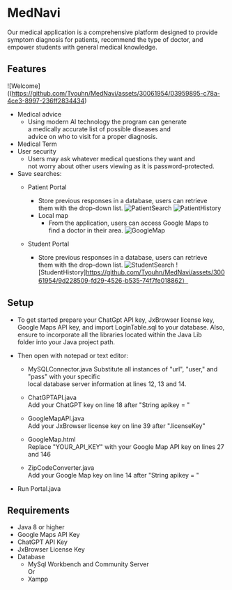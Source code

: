 # MedNavi

Our medical application is a comprehensive platform designed to provide symptom diagnosis for patients, recommend the type of doctor, and empower students with general medical knowledge.

## Features
![Welcome]((https://github.com/Tyouhn/MedNavi/assets/30061954/03959895-c78a-4ce3-8997-236ff2834434)

- Medical advice
  	- Using modern AI technology the program can generate <br>
  	  a medically accurate list of possible diseases and <br>
  	  advice on who to visit for a proper diagnosis.
- Medical Term 
- User security
	- Users may ask whatever medical questions they want and <br>
	  not worry about other users viewing as it is password-protected.
- Save searches: <br>
	- Patient Portal 
		- Store previous responses in a database, users can retrieve <br>
  		  them with the drop-down list.
![PatientSearch](https://github.com/Tyouhn/WHE-Health/assets/30061954/29d60963-3156-4965-8c81-3cbc915e4dcd)
![PatientHistory](https://github.com/Tyouhn/WHE-Health/assets/30061954/8070c62c-6257-4009-a028-6a55a25be200)
		- Local map
   			- From the application, users can access Google Maps to <br>
   	 		 find a doctor in their area.
![GoogleMap](https://github.com/Tyouhn/WHE-Health/assets/30061954/62afec2e-9a94-4511-b73e-ae0337413b69)

	- Student Portal
  		-  Store previous responses in a database, users can retrieve <br>
  		  them with the drop-down list.
![StudentSearch](https://github.com/Tyouhn/MedNavi/assets/30061954/b550c1ba-c77d-432f-8bdd-e3acd2bc24a6)
![StudentHistory]https://github.com/Tyouhn/MedNavi/assets/30061954/9d228509-fd29-4526-b535-74f7fe018862）
## Setup

- To get started prepare your ChatGpt API key, JxBrowser license key, <br>
Google Maps API key, and import LoginTable.sql to your database. Also, <br>
ensure to incorporate all the libraries located within the Java Lib <br>
folder into your Java project path.

- Then open with notepad or text editor:
  	- MySQLConnector.java
		Substitute all instances of "url", "user," and "pass" with your specific <br>
		local database server information at lines 12, 13  and 14. <br>
   		
	- ChatGPTAPI.java <br>
	        Add your ChatGPT key on line 18 after "String apikey = " <br>
	- GoogleMapAPI.java <br>
	        Add your JxBrowser license key on line 39 after ".licenseKey"
   	- GoogleMap.html <br>
  	        Replace "YOUR_API_KEY" with your Google Map API key on lines 27 and 146
	- ZipCodeConverter.java <br>
   		Add your Google Map key on line 14 after "String apikey = "
- Run Portal.java

## Requirements

- Java 8 or higher
- Google Maps API Key
- ChatGPT API Key
- JxBrowser License Key
- Database
  	- MySql Workbench and Community Server <br>
	                  Or
	- Xampp



